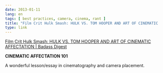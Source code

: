 ```yaml
---
date: 2013-01-11
lang: en
tags: [ best practices, camera, cinema, rant ]
title: "Film Crit Hulk Smash: HULK VS. TOM HOOPER AND ART OF CINEMATIC AFFECTATION  |  Badass Digest"
type: link
---
```


[Film Crit Hulk Smash: HULK VS. TOM HOOPER AND ART OF CINEMATIC
AFFECTATION  |  Badass
Digest](http://badassdigest.com/2013/01/09/film-crit-hulk-smash-hulk-vs.-tom-hooper-and-art-of-cinematic-affectation/)

**CINEMATIC AFFECTATION 101**

A wonderful lesson/essay in cinematography and camera placement.

